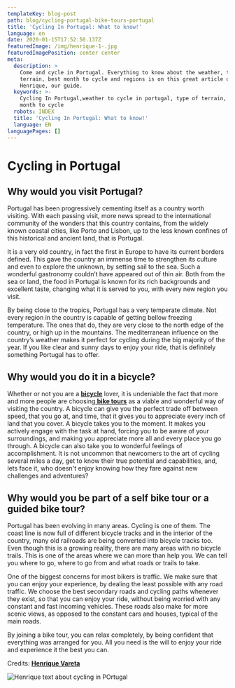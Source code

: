 ```yaml
---
templateKey: blog-post
path: blog/cycling-portugal-bike-tours-portugal
title: 'Cycling In Portugal: What to know!'
language: en
date: 2020-01-15T17:52:50.137Z
featuredImage: /img/henrique-1-.jpg
featuredImagePosition: center center
meta:
  description: >
    Come and cycle in Portugal. Everything to know about the weather, type of
    terrain, best month to cycle and regions is on this great article done by
    Henrique, our guide.
  keywords: >-
    Cycling In Portugal,weather to cycle in portugal, type of terrain, best
    month to cycle
  robots: INDEX
  title: 'Cycling In Portugal: What to know!'
  language: EN
languagePages: []
---
```

# Cycling in Portugal

## Why would you visit Portugal?

Portugal has been progressively cementing itself as a country worth visiting. With each passing visit, more news spread to the international community of the wonders that this country contains, from the widely known coastal cities, like Porto and Lisbon, up to the less known confines of this historical and ancient land, that is Portugal.

It is a very old country, in fact the first in Europe to have its current borders defined. This gave the country an immense time to strengthen its culture and even to explore the unknown, by setting sail to the sea. Such a wonderful gastronomy couldn’t have appeared out of thin air. Both from the sea or land, the food in Portugal is known for its rich backgrounds and excellent taste, changing what it is served to you, with every new region you visit.

By being close to the tropics, Portugal has a very temperate climate. Not every region in the country is capable of getting bellow freezing temperature. The ones that do, they are very close to the north edge of the country, or high up in the mountains. The mediterranean influence on the country’s weather makes it perfect for cycling during the big majority of the year. If you like clear and sunny days to enjoy your ride, that is definitely something Portugal has to offer.

## Why would you do it in a bicycle?

Whether or not you are a [**bicycle**](https://topbiketoursportugal.com/rent-bike-porto-portugal) lover, it is undeniable the fact that more and more people are choosing[ **bike tours**](https://topbiketoursportugal.com/bike-tours-in-portugal) as a viable and wonderful way of visiting the country. A bicycle can give you the perfect trade off between speed, that you go at, and time, that it gives you to appreciate every inch of land that you cover. A bicycle takes you to the moment. It makes you actively engage with the task at hand, forcing you to be aware of your surroundings, and making you appreciate more all and every place you go through. A bicycle can also take you to wonderful feelings of accomplishment. It is not uncommon that newcomers to the art of cycling several miles a day, get to know their true potential and capabilities, and, lets face it, who doesn't enjoy knowing how they fare against new challenges and adventures?

## Why would you be part of a self bike tour or a guided bike tour?

Portugal has been evolving in many areas. Cycling is one of them. The coast line is now full of different bicycle tracks and in the interior of the country, many old railroads are being converted into bicycle tracks too. Even though this is a growing reality, there are many areas with no bicycle trails. This is one of the areas where we can more than help you. We can tell you where to go, where to go from and what roads or trails to take.

One of the biggest concerns for most bikers is traffic. We make sure that you can enjoy your experience, by dealing the least possible with any road traffic. We choose the best secondary roads and cycling paths whenever they exist, so that you can enjoy your ride, without being worried with any constant and fast incoming vehicles. These roads also make for more scenic views, as opposed to the constant cars and houses, typical of the main roads.

By joining a bike tour, you can relax completely, by being confident that everything was arranged for you. All you need is the will to enjoy your ride and experience it the best you can.

Credits: [**Henrique Vareta**](https://topbiketoursportugal.com/about-us-biking-travel)

![Henrique text about cycling in POrtugal](/img/henrique-1-.jpg "Henrique text about cycling in POrtugal")
